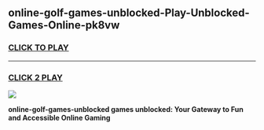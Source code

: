 
## online-golf-games-unblocked-Play-Unblocked-Games-Online-pk8vw
<h3>
<a href="https://premium76.site?title=online-golf-games-unblocked&ref=24A">CLICK TO PLAY</a></h3>
<hr>

<h3>
<a href="https://premium76.site?title=online-golf-games-unblocked&ref=24A">CLICK 2 PLAY</a>
  
</h3>

<a href="https://premium76.site?title=online-golf-games-unblocked&ref=24A"><img src="https://clearcache.store/games.png"></a>


**online-golf-games-unblocked games unblocked: Your Gateway to Fun and Accessible Online Gaming**
